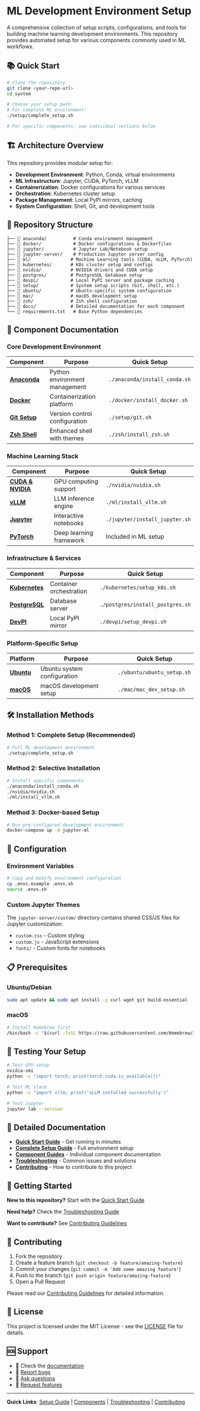 # ML Development Environment Setup

A comprehensive collection of setup scripts, configurations, and tools for building machine learning development environments. This repository provides automated setup for various components commonly used in ML workflows.

## 📚 Quick Start

```bash
# Clone the repository
git clone <your-repo-url>
cd system

# Choose your setup path:
# For complete ML environment:
./setup/complete_setup.sh

# For specific components, see individual sections below
```

## 🏗️ Architecture Overview

This repository provides modular setup for:

- **Development Environment**: Python, Conda, virtual environments
- **ML Infrastructure**: Jupyter, CUDA, PyTorch, vLLM
- **Containerization**: Docker configurations for various services
- **Orchestration**: Kubernetes cluster setup
- **Package Management**: Local PyPI mirrors, caching
- **System Configuration**: Shell, Git, and development tools

## 📂 Repository Structure

```
├── 📁 anaconda/          # Conda environment management
├── 📁 docker/            # Docker configurations & Dockerfiles  
├── 📁 jupyter/           # Jupyter Lab/Notebook setup
├── 📁 jupyter-server/    # Production Jupyter server config
├── 📁 ml/               # Machine Learning tools (CUDA, vLLM, PyTorch)
├── 📁 kubernetes/       # K8s cluster setup and configs
├── 📁 nvidia/           # NVIDIA drivers and CUDA setup
├── 📁 postgres/         # PostgreSQL database setup
├── 📁 devpi/            # Local PyPI server and package caching
├── 📁 setup/            # System setup scripts (Git, shell, etc.)
├── 📁 ubuntu/           # Ubuntu-specific system configuration
├── 📁 mac/              # macOS development setup
├── 📁 zsh/              # Zsh shell configuration
├── 📁 docs/             # Detailed documentation for each component
└── 📄 requirements.txt   # Base Python dependencies
```

## 🚀 Component Documentation

### Core Development Environment

| Component | Purpose | Quick Setup |
|-----------|---------|-------------|
| [**Anaconda**](./docs/anaconda.md) | Python environment management | `./anaconda/install_conda.sh` |
| [**Docker**](./docker/README.md) | Containerization platform | `./docker/install_docker.sh` |
| [**Git Setup**](./docs/git.md) | Version control configuration | `./setup/git.sh` |
| [**Zsh Shell**](./docs/zsh.md) | Enhanced shell with themes | `./zsh/install_zsh.sh` |

### Machine Learning Stack

| Component | Purpose | Quick Setup |
|-----------|---------|-------------|
| [**CUDA & NVIDIA**](./nvidia/README.md) | GPU computing support | `./nvidia/nvidia.sh` |
| [**vLLM**](./docs/vllm.md) | LLM inference engine | `./ml/install_vllm.sh` |
| [**Jupyter**](./docs/jupyter.md) | Interactive notebooks | `./jupyter/install_jupyter.sh` |
| [**PyTorch**](./docs/pytorch.md) | Deep learning framework | Included in ML setup |

### Infrastructure & Services

| Component | Purpose | Quick Setup |
|-----------|---------|-------------|
| [**Kubernetes**](./docs/kubernetes.md) | Container orchestration | `./kubernetes/setup_k8s.sh` |
| [**PostgreSQL**](./postgres/README.md) | Database server | `./postgres/install_postgres.sh` |
| [**DevPI**](./docs/devpi.md) | Local PyPI mirror | `./devpi/setup_devpi.sh` |

### Platform-Specific Setup

| Platform | Purpose | Quick Setup |
|----------|---------|-------------|
| [**Ubuntu**](./docs/ubuntu.md) | Ubuntu system configuration | `./ubuntu/ubuntu_setup.sh` |
| [**macOS**](./docs/macos.md) | macOS development setup | `./mac/mac_dev_setup.sh` |

## 🛠️ Installation Methods

### Method 1: Complete Setup (Recommended)
```bash
# Full ML development environment
./setup/complete_setup.sh
```

### Method 2: Selective Installation
```bash
# Install specific components
./anaconda/install_conda.sh
./nvidia/nvidia.sh  
./ml/install_vllm.sh
```

### Method 3: Docker-based Setup
```bash
# Run pre-configured development environment
docker-compose up -d jupyter-ml
```

## 🔧 Configuration

### Environment Variables
```bash
# Copy and modify environment configuration
cp .envs.example .envs.sh
source .envs.sh
```

### Custom Jupyter Themes
The `jupyter-server/custom/` directory contains shared CSS/JS files for Jupyter customization:
- `custom.css` - Custom styling
- `custom.js` - JavaScript extensions  
- `fonts/` - Custom fonts for notebooks

## 📋 Prerequisites

### Ubuntu/Debian
```bash
sudo apt update && sudo apt install -y curl wget git build-essential
```

### macOS
```bash
# Install Homebrew first
/bin/bash -c "$(curl -fsSL https://raw.githubusercontent.com/Homebrew/install/HEAD/install.sh)"
```

## 🧪 Testing Your Setup

```bash
# Test GPU setup
nvidia-smi
python -c "import torch; print(torch.cuda.is_available())"

# Test ML stack
python -c "import vllm; print('vLLM installed successfully')"

# Test Jupyter
jupyter lab --version
```

## 📖 Detailed Documentation

- [**Quick Start Guide**](./docs/quick-start.md) - Get running in minutes
- [**Complete Setup Guide**](./docs/complete-setup.md) - Full environment setup
- [**Component Guides**](./docs/) - Individual component documentation
- [**Troubleshooting**](./docs/troubleshooting.md) - Common issues and solutions
- [**Contributing**](./docs/contributing.md) - How to contribute to this project

## 🚀 Getting Started

**New to this repository?** Start with the [Quick Start Guide](./docs/quick-start.md)

**Need help?** Check the [Troubleshooting Guide](./docs/troubleshooting.md)

**Want to contribute?** See [Contributing Guidelines](./docs/contributing.md)

## 🤝 Contributing

1. Fork the repository
2. Create a feature branch (`git checkout -b feature/amazing-feature`)
3. Commit your changes (`git commit -m 'Add some amazing feature'`)
4. Push to the branch (`git push origin feature/amazing-feature`)
5. Open a Pull Request

Please read our [Contributing Guidelines](./docs/contributing.md) for detailed information.

## 📄 License

This project is licensed under the MIT License - see the [LICENSE](LICENSE) file for details.

## 🆘 Support

- 📖 Check the [documentation](./docs/)
- 🐛 [Report bugs](../../issues)
- 💬 [Ask questions](../../discussions)
- 🔧 [Request features](../../issues/new)

---

**Quick Links**: [Setup Guide](./docs/setup.md) | [Components](./docs/) | [Troubleshooting](./docs/troubleshooting.md) | [Contributing](./docs/contributing.md) 